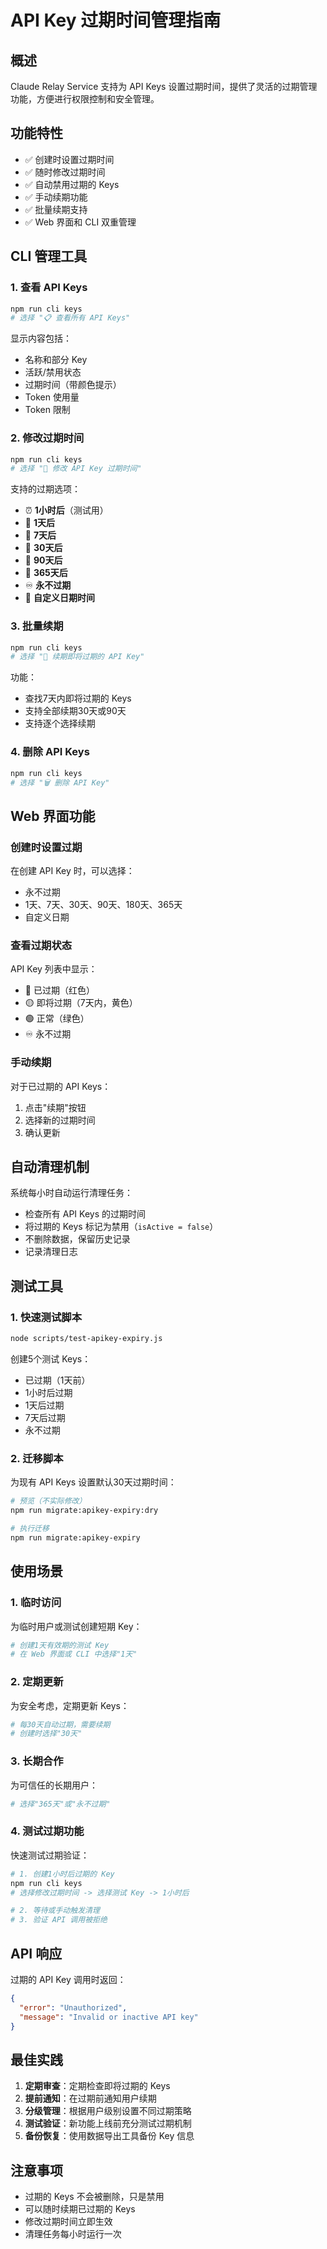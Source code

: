 # API Key 过期时间管理指南

## 概述

Claude Relay Service 支持为 API Keys 设置过期时间，提供了灵活的过期管理功能，方便进行权限控制和安全管理。

## 功能特性

- ✅ 创建时设置过期时间
- ✅ 随时修改过期时间
- ✅ 自动禁用过期的 Keys
- ✅ 手动续期功能
- ✅ 批量续期支持
- ✅ Web 界面和 CLI 双重管理

## CLI 管理工具

### 1. 查看 API Keys

```bash
npm run cli keys
# 选择 "📋 查看所有 API Keys"
```

显示内容包括：
- 名称和部分 Key
- 活跃/禁用状态
- 过期时间（带颜色提示）
- Token 使用量
- Token 限制

### 2. 修改过期时间

```bash
npm run cli keys
# 选择 "🔧 修改 API Key 过期时间"
```

支持的过期选项：
- ⏰ **1小时后**（测试用）
- 📅 **1天后**
- 📅 **7天后**
- 📅 **30天后**
- 📅 **90天后**
- 📅 **365天后**
- ♾️ **永不过期**
- 🎯 **自定义日期时间**

### 3. 批量续期

```bash
npm run cli keys
# 选择 "🔄 续期即将过期的 API Key"
```

功能：
- 查找7天内即将过期的 Keys
- 支持全部续期30天或90天
- 支持逐个选择续期

### 4. 删除 API Keys

```bash
npm run cli keys
# 选择 "🗑️ 删除 API Key"
```

## Web 界面功能

### 创建时设置过期

在创建 API Key 时，可以选择：
- 永不过期
- 1天、7天、30天、90天、180天、365天
- 自定义日期

### 查看过期状态

API Key 列表中显示：
- 🔴 已过期（红色）
- 🟡 即将过期（7天内，黄色）
- 🟢 正常（绿色）
- ♾️ 永不过期

### 手动续期

对于已过期的 API Keys：
1. 点击"续期"按钮
2. 选择新的过期时间
3. 确认更新

## 自动清理机制

系统每小时自动运行清理任务：
- 检查所有 API Keys 的过期时间
- 将过期的 Keys 标记为禁用（`isActive = false`）
- 不删除数据，保留历史记录
- 记录清理日志

## 测试工具

### 1. 快速测试脚本

```bash
node scripts/test-apikey-expiry.js
```

创建5个测试 Keys：
- 已过期（1天前）
- 1小时后过期
- 1天后过期
- 7天后过期
- 永不过期

### 2. 迁移脚本

为现有 API Keys 设置默认30天过期时间：

```bash
# 预览（不实际修改）
npm run migrate:apikey-expiry:dry

# 执行迁移
npm run migrate:apikey-expiry
```

## 使用场景

### 1. 临时访问

为临时用户或测试创建短期 Key：
```bash
# 创建1天有效期的测试 Key
# 在 Web 界面或 CLI 中选择"1天"
```

### 2. 定期更新

为安全考虑，定期更新 Keys：
```bash
# 每30天自动过期，需要续期
# 创建时选择"30天"
```

### 3. 长期合作

为可信任的长期用户：
```bash
# 选择"365天"或"永不过期"
```

### 4. 测试过期功能

快速测试过期验证：
```bash
# 1. 创建1小时后过期的 Key
npm run cli keys
# 选择修改过期时间 -> 选择测试 Key -> 1小时后

# 2. 等待或手动触发清理
# 3. 验证 API 调用被拒绝
```

## API 响应

过期的 API Key 调用时返回：
```json
{
  "error": "Unauthorized",
  "message": "Invalid or inactive API key"
}
```

## 最佳实践

1. **定期审查**：定期检查即将过期的 Keys
2. **提前通知**：在过期前通知用户续期
3. **分级管理**：根据用户级别设置不同过期策略
4. **测试验证**：新功能上线前充分测试过期机制
5. **备份恢复**：使用数据导出工具备份 Key 信息

## 注意事项

- 过期的 Keys 不会被删除，只是禁用
- 可以随时续期已过期的 Keys
- 修改过期时间立即生效
- 清理任务每小时运行一次
